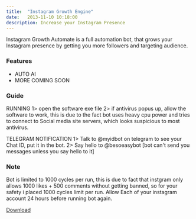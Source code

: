 ```yaml
---
title:  "Instagram Growth Engine"
date:   2013-11-10 10:18:00
description: Increase your Instagram Presence 
---
```



Instagram Growth Automate is a full automation bot, that grows your Instagram presence by getting you more followers and targeting audience.



### Features

 - AUTO AI 
 - MORE COMING SOON 
 
 
 ### Guide

RUNNING 
1> open the software exe file
2> if antivirus popus up, allow the software to work, this is due to the fact bot uses heavy cpu power and tries to connect to Social media site servers, which looks suspicious to most antivirus.
 
TELEGRAM NOTIFICATION 
1> Talk to @myidbot on telegram to see your Chat ID, put it in the bot.
2> Say hello to @besoeasybot [bot can't send you messages unless you say hello to it]


 ### Note
Bot is limited to 1000 cycles per run, this is due to fact that instgram only allows 1000 likes + 500 comments without getting banned, so for your safety i placed 1000 cycles limit per run. Allow Each of your instagram account 24 hours before running bot again.
 
 
<a href="https://github.com/besoeasy/besoeasy.github.io/blob/master/cdn/instagram.exe" class="btn">Download</a>
